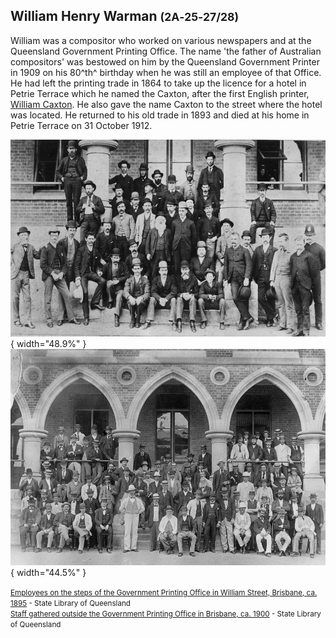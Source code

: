 ## William Henry Warman <small>(2A‑25‑27/28)</small>

William was a compositor who worked on various newspapers and at the Queensland Government Printing Office. The name 'the father of Australian compositors' was bestowed on him by the Queensland Government Printer in 1909 on his 80^th^ birthday when he was still an employee of that Office. He had left the printing trade in 1864 to take up the licence for a hotel in Petrie Terrace which he named the Caxton, after the first English printer, [William Caxton](https://en.wikipedia.org/wiki/William_Caxton). He also gave the name Caxton to the street where the hotel was located. He returned to his old trade in 1893 and died at his home in Petrie Terrace on 31 October 1912.

![Employees on the steps of the Government Printing Office in William Street, Brisbane, ca. 1895](../assets/queensland-government-printing-office-employees-1895.jpg){ width="48.9%" }  ![Staff gathered outside the Government Printing Office in Brisbane, ca. 1900](../assets/queensland-government-printing-office-employees-1900.jpg){ width="44.5%" }

<small>[Employees on the steps of the Government Printing Office in William Street, Brisbane, ca. 1895](http://onesearch.slq.qld.gov.au/permalink/f/1upgmng/slq_alma21218936910002061) - State Library of Queensland</small> <br>
<small>[Staff gathered outside the Government Printing Office in Brisbane, ca. 1900](http://onesearch.slq.qld.gov.au/permalink/f/1oppkg1/slq_alma21218936760002061) - State Library of Queensland</small> 
